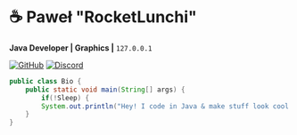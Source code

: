 # ☕ **Paweł "RocketLunchi"**  
**Java Developer | Graphics |** `127.0.0.1`  

[![GitHub](https://img.shields.io/badge/GitHub-181717?style=for-the-badge&logo=github)](https://github.com/RocketLunchi)
[![Discord](https://img.shields.io/badge/Discord-5865F2?style=for-the-badge&logo=discord)](https://discord.gg/your-link)

```java
public class Bio {
    public static void main(String[] args) {
        if(!Sleep) {
        System.out.println("Hey! I code in Java & make stuff look cool.");
    }
}
